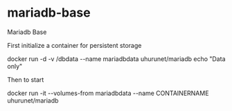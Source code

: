 mariadb-base
============

Mariadb Base

First initialize a container for persistent storage

docker run -d -v /dbdata --name mariadbdata uhurunet/mariadb echo "Data only"

Then to start

docker run -it --volumes-from mariadbdata --name CONTAINERNAME uhurunet/mariadb
